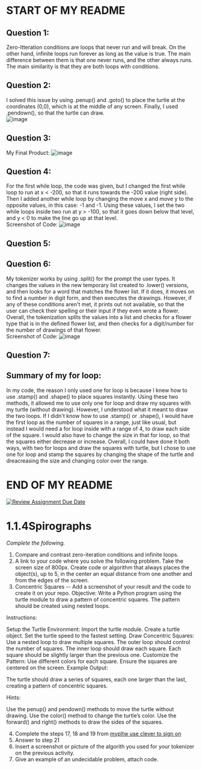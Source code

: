 # START OF MY README
## Question 1:
Zero-Itteration conditions are loops that never run and will break. On the other hand, infinite loops run forever as long as the value is true. The main difference between them is that one never runs, and the other always runs. The main similarity is that they are both loops with conditions.
## Question 2:
I solved this issue by using .penup() and .goto() to place the turtle at the coordinates (0,0), which is at the middle of any screen. Finally, I used .pendown(), so that the turtle can draw.
<br>
![image](https://github.com/user-attachments/assets/d0730280-1339-4218-937a-4092c659d6cb)
## Question 3:
My Final Product:
![image](https://github.com/user-attachments/assets/3063d4c3-1562-4f25-8b35-29622daef5f7)
## Question 4:
For the first while loop, the code was given, but I changed the first while loop to run at x < -200, so that it runs towards the -200 value (right side). Then I added another while loop by changing the move x and move y to the opposite values, in this case: -1 and -1. Using these values, I set the two while loops inside two run at y > -100, so that it goes down below that level, and y < 0 to make the line go up at that level.
<br>
Screenshot of Code:
![image](https://github.com/user-attachments/assets/34fd9b25-bced-453a-b483-8f0225e3f120)
## Question 5:
## Question 6:
My tokenizer works by using .split() for the prompt the user types. It changes the values in the new temporary list created to .lower() versions, and then looks for a word that matches the flower list. If it does, it moves on to find a number in digit form, and then executes the drawings. However, if any of these conditions aren't met, it prints out not available, so that the user can check their spelling or their input if they even wrote a flower. Overall, the tokenization splits the values into a list and checks for a flower type that is in the defined flower list, and then checks for a digit/number for the number of drawings of that flower.
<br>
Screenshot of Code:
![image](https://github.com/user-attachments/assets/321651fa-0ccc-427a-bc55-bc72b437d7e8)
## Question 7:
## Summary of my for loop:
In my code, the reason I only used one for loop is because I knew how to use .stamp() and .shape() to place squares instantly. Using these two methods, it allowed me to use only one for loop and draw my squares with my turtle (without drawing). However, I understood what it meant to draw the two loops. If I didn't know how to use .stamp() or .shape(), I would have the first loop as the number of squares in a range, just like usual, but instead I would need a for loop inside with a range of 4, to draw each side of the square. I would also have to change the size in that for loop, so that the squares either decrease or increase. Overall, I could have done it both ways, with two for loops and draw the squares with turtle, but I chose to use one for loop and stamp the squares by changing the shape of the turtle and dreacreasing the size and changing color over the range.
# END OF MY README
[![Review Assignment Due Date](https://classroom.github.com/assets/deadline-readme-button-22041afd0340ce965d47ae6ef1cefeee28c7c493a6346c4f15d667ab976d596c.svg)](https://classroom.github.com/a/SkD24yV8)
# 1.1.4Spirographs

*Complete the following.*

1. Compare and contrast zero-iteration conditions and infinite loops.
2. A link to your code where you solve the following problem. Take the screen size of 800px. Create code or algorithm that always places the object(s), up to 5, in the center an equal distance from one another and from the edges of the screen.
3. Concentric Squares -- Add a screenshot of your result and the code to create it on your repo.
Objective: Write a Python program using the turtle module to draw a pattern of concentric squares. The pattern should be created using nested loops.

Instructions:

Setup the Turtle Environment:
Import the turtle module.
Create a turtle object.
Set the turtle speed to the fastest setting.
Draw Concentric Squares:
Use a nested loop to draw multiple squares.
The outer loop should control the number of squares.
The inner loop should draw each square.
Each square should be slightly larger than the previous one.
Customize the Pattern:
Use different colors for each square.
Ensure the squares are centered on the screen.
Example Output:

The turtle should draw a series of squares, each one larger than the last, creating a pattern of concentric squares.

Hints:

Use the penup() and pendown() methods to move the turtle without drawing.
Use the color() method to change the turtle’s color.
Use the forward() and right() methods to draw the sides of the squares.


4. Complete the steps 17, 18 and 19 from [mypltw use clever to sign on](https://pltw.read.inkling.com/a/b/5310c007377c46e28d745961310f0c2e/p/728c751a6c4145bea0ea83c5058fb9f9#44b0003a2ee14fcc9865e7bb5faec747)
5. Answer to step 21
6. Insert a screenshot or picture of the algorith you used for your tokenizer on the previous activity.
7. Give an example of an undecidable problem, attach code.

